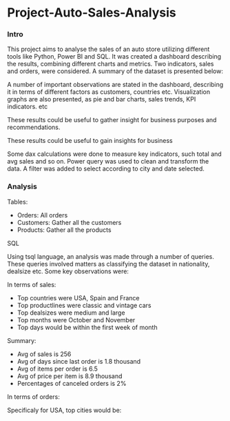 # Project-Auto-Sales-Analysis


### Intro
This project aims to analyse the sales of an auto store utilizing different tools like Python, Power BI and SQL. It was created a dashboard describing the results, combining different charts and metrics. Two indicators, sales and orders, were considered. A summary of the dataset is presented below:

A number of important observations are stated in the dashboard, describing it in terms of different factors as customers, countries etc. Visualization graphs are also presented, as pie and bar charts, sales trends, KPI indicators. etc

These results could be useful to gather insight for business purposes and recommendations. 

These results could be useful to gain insights for business 

Some dax calculations were done to measure key indicators, such total and avg sales and so on. Power query was used to clean and transform the data. A filter was added to select according to city and date selected. 

### Analysis

Tables:
- Orders: All orders 
- Customers: Gather all the customers 
- Products: Gather all the products 
 
SQL


Using tsql language, an analysis was made through a number of 
queries. These queries involved matters as classifying the dataset in nationality, dealsize etc. Some key observations were:

In terms of sales:

- Top countries were USA, Spain and France 
- Top productlines were classic and vintage cars 
- Top dealsizes were medium and large
- Top months were October and November 
- Top days would be within the first week of month

Summary:

- Avg of sales is 256
- Avg of days since last order is  1.8 thousand
- Avg of items per order is 6.5
- Avg of price per item is 8.9 thousand 
- Percentages of canceled orders is 2%

In terms of orders: 





Specificaly for USA, top cities would be: 



                                                                                                                   
